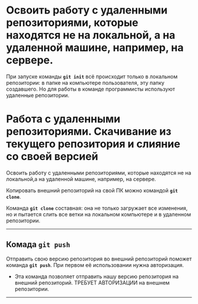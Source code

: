 # Освоить работу с удаленными репозиториями, которые находятся не на локальной, а на удаленной машине, например, на сервере.

При запуске команды **```git init```** всё происходит только в локальном репозитории: в папке на компьютере пользователя, эту папку создавшего. Но для работы в команде программисты
используют удаленные репозитории.

# Работа с удаленными репозиториями. Скачивание из текущего репозитория и слияние со своей версией

Освоить работу с удаленными репозиториями, которые находятся не на локальной,а на удаленной машине, например, на сервере.

Копировать внешний репозиторий на свой ПК можно командой **```git clone```**.

Команда **```git clone```** составная: она не только загружает все изменения, но и пытается слить все ветки на локальном компьютере и в удаленном репозитории.
***

## Комада **```git push```**

Отправить свою версию репозитория во внешний репозиторий поможет команда **```git push```**. При первом её использовании нужна авторизация.

* Эта команда позволяет отправить нашу версию репозитория на внешний репозиторий. ТРЕБУЕТ АВТОРИЗАЦИИ на внешнем репозитории.
***